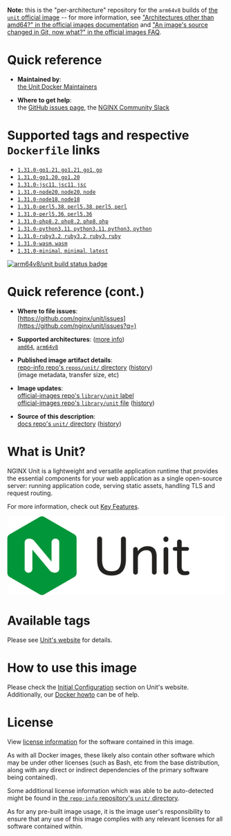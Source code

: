 <!--

********************************************************************************

WARNING:

    DO NOT EDIT "unit/README.md"

    IT IS AUTO-GENERATED

    (from the other files in "unit/" combined with a set of templates)

********************************************************************************

-->

**Note:** this is the "per-architecture" repository for the `arm64v8` builds of [the `unit` official image](https://hub.docker.com/_/unit) -- for more information, see ["Architectures other than amd64?" in the official images documentation](https://github.com/docker-library/official-images#architectures-other-than-amd64) and ["An image's source changed in Git, now what?" in the official images FAQ](https://github.com/docker-library/faq#an-images-source-changed-in-git-now-what).

# Quick reference

-	**Maintained by**:  
	[the Unit Docker Maintainers](https://github.com/nginx/unit)

-	**Where to get help**:  
	the [GitHub issues page](https://github.com/nginx/unit/issues), the [NGINX Community Slack](https://community.nginx.org/joinslack)

# Supported tags and respective `Dockerfile` links

-	[`1.31.0-go1.21`, `go1.21`, `go1`, `go`](https://github.com/nginx/unit/blob/8c4425ccb9a413e8d0506e0254f0e84bd89a32a6/pkg/docker/Dockerfile.go1.21)
-	[`1.31.0-go1.20`, `go1.20`](https://github.com/nginx/unit/blob/8c4425ccb9a413e8d0506e0254f0e84bd89a32a6/pkg/docker/Dockerfile.go1.20)
-	[`1.31.0-jsc11`, `jsc11`, `jsc`](https://github.com/nginx/unit/blob/8c4425ccb9a413e8d0506e0254f0e84bd89a32a6/pkg/docker/Dockerfile.jsc11)
-	[`1.31.0-node20`, `node20`, `node`](https://github.com/nginx/unit/blob/8c4425ccb9a413e8d0506e0254f0e84bd89a32a6/pkg/docker/Dockerfile.node20)
-	[`1.31.0-node18`, `node18`](https://github.com/nginx/unit/blob/8c4425ccb9a413e8d0506e0254f0e84bd89a32a6/pkg/docker/Dockerfile.node18)
-	[`1.31.0-perl5.38`, `perl5.38`, `perl5`, `perl`](https://github.com/nginx/unit/blob/8c4425ccb9a413e8d0506e0254f0e84bd89a32a6/pkg/docker/Dockerfile.perl5.38)
-	[`1.31.0-perl5.36`, `perl5.36`](https://github.com/nginx/unit/blob/8c4425ccb9a413e8d0506e0254f0e84bd89a32a6/pkg/docker/Dockerfile.perl5.36)
-	[`1.31.0-php8.2`, `php8.2`, `php8`, `php`](https://github.com/nginx/unit/blob/8c4425ccb9a413e8d0506e0254f0e84bd89a32a6/pkg/docker/Dockerfile.php8.2)
-	[`1.31.0-python3.11`, `python3.11`, `python3`, `python`](https://github.com/nginx/unit/blob/8c4425ccb9a413e8d0506e0254f0e84bd89a32a6/pkg/docker/Dockerfile.python3.11)
-	[`1.31.0-ruby3.2`, `ruby3.2`, `ruby3`, `ruby`](https://github.com/nginx/unit/blob/8c4425ccb9a413e8d0506e0254f0e84bd89a32a6/pkg/docker/Dockerfile.ruby3.2)
-	[`1.31.0-wasm`, `wasm`](https://github.com/nginx/unit/blob/8c4425ccb9a413e8d0506e0254f0e84bd89a32a6/pkg/docker/Dockerfile.wasm)
-	[`1.31.0-minimal`, `minimal`, `latest`](https://github.com/nginx/unit/blob/8c4425ccb9a413e8d0506e0254f0e84bd89a32a6/pkg/docker/Dockerfile.minimal)

[![arm64v8/unit build status badge](https://img.shields.io/jenkins/s/https/doi-janky.infosiftr.net/job/multiarch/job/arm64v8/job/unit.svg?label=arm64v8/unit%20%20build%20job)](https://doi-janky.infosiftr.net/job/multiarch/job/arm64v8/job/unit/)

# Quick reference (cont.)

-	**Where to file issues**:  
	[https://github.com/nginx/unit/issues](https://github.com/nginx/unit/issues?q=)

-	**Supported architectures**: ([more info](https://github.com/docker-library/official-images#architectures-other-than-amd64))  
	[`amd64`](https://hub.docker.com/r/amd64/unit/), [`arm64v8`](https://hub.docker.com/r/arm64v8/unit/)

-	**Published image artifact details**:  
	[repo-info repo's `repos/unit/` directory](https://github.com/docker-library/repo-info/blob/master/repos/unit) ([history](https://github.com/docker-library/repo-info/commits/master/repos/unit))  
	(image metadata, transfer size, etc)

-	**Image updates**:  
	[official-images repo's `library/unit` label](https://github.com/docker-library/official-images/issues?q=label%3Alibrary%2Funit)  
	[official-images repo's `library/unit` file](https://github.com/docker-library/official-images/blob/master/library/unit) ([history](https://github.com/docker-library/official-images/commits/master/library/unit))

-	**Source of this description**:  
	[docs repo's `unit/` directory](https://github.com/docker-library/docs/tree/master/unit) ([history](https://github.com/docker-library/docs/commits/master/unit))

# What is Unit?

NGINX Unit is a lightweight and versatile application runtime that provides the essential components for your web application as a single open-source server: running application code, serving static assets, handling TLS and request routing.

For more information, check out [Key Features](https://unit.nginx.org/keyfeatures).

![logo](https://raw.githubusercontent.com/docker-library/docs/d6e69ebb56fe6890bd6ec587295ff1d67e2849fe/unit/logo.svg?sanitize=true)

# Available tags

Please see [Unit's website](https://unit.nginx.org/installation/#docker-images) for details.

# How to use this image

Please check the [Initial Configuration](https://unit.nginx.org/installation/#initial-configuration) section on Unit's website. Additionally, our [Docker howto](https://unit.nginx.org/howto/docker/) can be of help.

# License

View [license information](https://raw.githubusercontent.com/nginx/unit/master/LICENSE) for the software contained in this image.

As with all Docker images, these likely also contain other software which may be under other licenses (such as Bash, etc from the base distribution, along with any direct or indirect dependencies of the primary software being contained).

Some additional license information which was able to be auto-detected might be found in [the `repo-info` repository's `unit/` directory](https://github.com/docker-library/repo-info/tree/master/repos/unit).

As for any pre-built image usage, it is the image user's responsibility to ensure that any use of this image complies with any relevant licenses for all software contained within.
